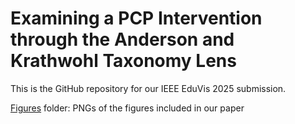 # Examining a PCP Intervention through the Anderson and Krathwohl Taxonomy Lens

This is the GitHub repository for our IEEE EduVis 2025 submission.

<a href="https://github.com/vis-graphics/pcp-literacy-updated/tree/main/figures">Figures</a> folder: PNGs of the figures included in our paper
